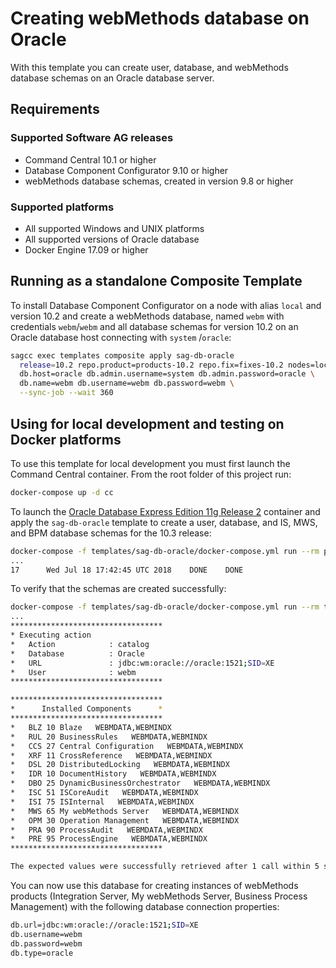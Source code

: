 # Creating webMethods database on Oracle

With this template you can create user, database, and webMethods database schemas on an Oracle database server.

## Requirements

### Supported Software AG releases

* Command Central 10.1 or higher
* Database Component Configurator 9.10 or higher
* webMethods database schemas, created in version 9.8 or higher

### Supported platforms

* All supported Windows and UNIX platforms
* All supported versions of Oracle database
* Docker Engine 17.09 or higher

## Running as a standalone Composite Template

To install Database Component Configurator on a node with alias `local` and version 10.2 and create a webMethods database, named `webm` with credentials `webm`/`webm` and all database schemas for version 10.2 on an Oracle database host connecting with `system` /`oracle`:

```bash
sagcc exec templates composite apply sag-db-oracle
  release=10.2 repo.product=products-10.2 repo.fix=fixes-10.2 nodes=local \
  db.host=oracle db.admin.username=system db.admin.password=oracle \
  db.name=webm db.username=webm db.password=webm \
  --sync-job --wait 360
```

## Using for local development and testing on Docker platforms

To use this template for local development you must first launch the Command Central container. From the root folder of this project run:

```bash
docker-compose up -d cc
```

To launch the [Oracle Database Express Edition 11g Release 2](https://hub.docker.com/r/wnameless/oracle-xe-11g/) container and apply the `sag-db-oracle` template to create a user, database, and IS, MWS, and BPM database schemas for the 10.3 release:

```bash
docker-compose -f templates/sag-db-oracle/docker-compose.yml run --rm provision
...
17      Wed Jul 18 17:42:45 UTC 2018    DONE    DONE
```

To verify that the schemas are created successfully:

```bash
docker-compose -f templates/sag-db-oracle/docker-compose.yml run --rm test
...
**********************************
* Executing action
*   Action            : catalog
*   Database          : Oracle
*   URL               : jdbc:wm:oracle://oracle:1521;SID=XE
*   User              : webm
**********************************

**********************************
*      Installed Components      *
**********************************
*   BLZ 10 Blaze   WEBMDATA,WEBMINDX
*   RUL 20 BusinessRules   WEBMDATA,WEBMINDX
*   CCS 27 Central Configuration   WEBMDATA,WEBMINDX
*   XRF 11 CrossReference   WEBMDATA,WEBMINDX
*   DSL 20 DistributedLocking   WEBMDATA,WEBMINDX
*   IDR 10 DocumentHistory   WEBMDATA,WEBMINDX
*   DBO 25 DynamicBusinessOrchestrator   WEBMDATA,WEBMINDX
*   ISC 51 ISCoreAudit   WEBMDATA,WEBMINDX
*   ISI 75 ISInternal   WEBMDATA,WEBMINDX
*   MWS 65 My webMethods Server   WEBMDATA,WEBMINDX
*   OPM 30 Operation Management   WEBMDATA,WEBMINDX
*   PRA 90 ProcessAudit   WEBMDATA,WEBMINDX
*   PRE 95 ProcessEngine   WEBMDATA,WEBMINDX
**********************************

The expected values were successfully retrieved after 1 call within 5 seconds.
```

You can now use this database for creating instances of webMethods products (Integration Server, My webMethods Server, Business Process Management) with the following database connection properties:

```bash
db.url=jdbc:wm:oracle://oracle:1521;SID=XE
db.username=webm
db.password=webm
db.type=oracle
```
